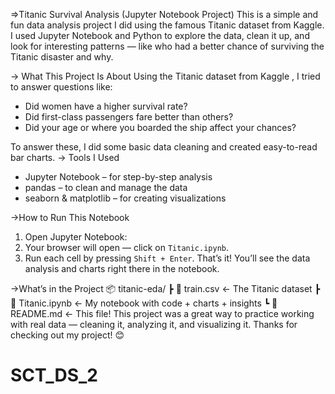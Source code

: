 =>Titanic Survival Analysis (Jupyter Notebook Project)
This is a simple and fun data analysis project I did using the famous Titanic dataset from Kaggle. I used Jupyter Notebook and Python to explore the data, clean it up, and look for interesting patterns — like who had a better chance of surviving the Titanic disaster and why.

-> What This Project Is About
Using the Titanic dataset from Kaggle , I tried to answer questions like:
* Did women have a higher survival rate?
* Did first-class passengers fare better than others?
* Did your age or where you boarded the ship affect your chances?

To answer these, I did some basic data cleaning and created easy-to-read bar charts.
-> Tools I Used
* Jupyter Notebook – for step-by-step analysis
* pandas – to clean and manage the data
* seaborn & matplotlib – for creating visualizations

->How to Run This Notebook
1. Open Jupyter Notebook:
2. Your browser will open — click on `Titanic.ipynb`.
3. Run each cell by pressing `Shift + Enter`.
That’s it! You’ll see the data analysis and charts right there in the notebook.

 ->What’s in the Project
📦 titanic-eda/
 ┣ 📄 train.csv           ← The Titanic dataset
 ┣ 📄 Titanic.ipynb       ← My notebook with code + charts + insights
 ┗ 📄 README.md           ← This file!
This project was a great way to practice working with real data — cleaning it, analyzing it, and visualizing it.
Thanks for checking out my project! 😊

# SCT_DS_2
